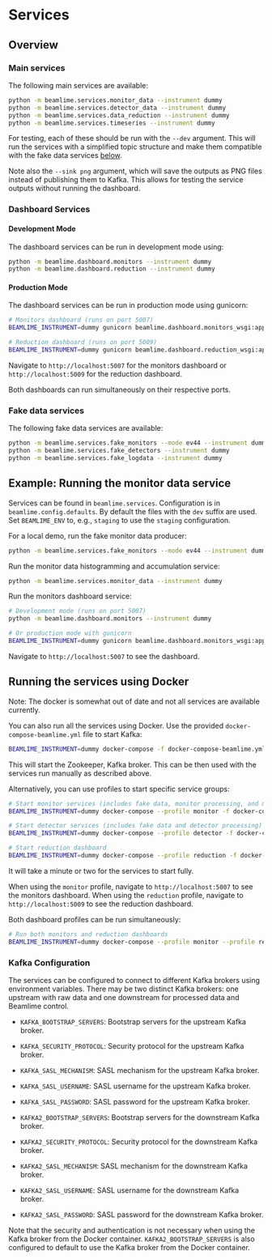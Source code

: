 # Services

## Overview

### Main services

The following main services are available:

```sh
python -m beamlime.services.monitor_data --instrument dummy
python -m beamlime.services.detector_data --instrument dummy
python -m beamlime.services.data_reduction --instrument dummy
python -m beamlime.services.timeseries --instrument dummy
```

For testing, each of these should be run with the `--dev` argument.
This will run the services with a simplified topic structure and make them compatible with the fake data services [below](#fake-data-services).

Note also the `--sink png` argument, which will save the outputs as PNG files instead of publishing them to Kafka.
This allows for testing the service outputs without running the dashboard.

### Dashboard Services

#### Development Mode

The dashboard services can be run in development mode using:

```sh
python -m beamlime.dashboard.monitors --instrument dummy
python -m beamlime.dashboard.reduction --instrument dummy
```

#### Production Mode

The dashboard services can be run in production mode using gunicorn:

```sh
# Monitors dashboard (runs on port 5007)
BEAMLIME_INSTRUMENT=dummy gunicorn beamlime.dashboard.monitors_wsgi:application

# Reduction dashboard (runs on port 5009)
BEAMLIME_INSTRUMENT=dummy gunicorn beamlime.dashboard.reduction_wsgi:application
```

Navigate to `http://localhost:5007` for the monitors dashboard or `http://localhost:5009` for the reduction dashboard.

Both dashboards can run simultaneously on their respective ports.

### Fake data services

The following fake data services are available:

```sh
python -m beamlime.services.fake_monitors --mode ev44 --instrument dummy
python -m beamlime.services.fake_detectors --instrument dummy
python -m beamlime.services.fake_logdata --instrument dummy
```

## Example: Running the monitor data service

Services can be found in `beamlime.services`.
Configuration is in `beamlime.config.defaults`.
By default the files with the `dev` suffix are used.
Set `BEAMLIME_ENV` to, e.g., `staging` to use the `staging` configuration.

For a local demo, run the fake monitor data producer:

```sh
python -m beamlime.services.fake_monitors --mode ev44 --instrument dummy
```

Run the monitor data histogramming and accumulation service:

```sh
python -m beamlime.services.monitor_data --instrument dummy
```

Run the monitors dashboard service:

```sh
# Development mode (runs on port 5007)
python -m beamlime.dashboard.monitors --instrument dummy

# Or production mode with gunicorn
BEAMLIME_INSTRUMENT=dummy gunicorn beamlime.dashboard.monitors_wsgi:application
```

Navigate to `http://localhost:5007` to see the dashboard.

## Running the services using Docker

Note: The docker is somewhat out of date and not all services are available currently.

You can also run all the services using Docker.
Use the provided `docker-compose-beamlime.yml` file to start Kafka:

```sh
BEAMLIME_INSTRUMENT=dummy docker-compose -f docker-compose-beamlime.yml up
```

This will start the Zookeeper, Kafka broker.
This can be then used with the services run manually as described above.

Alternatively, you can use profiles to start specific service groups:

```sh
# Start monitor services (includes fake data, monitor processing, and monitors dashboard)
BEAMLIME_INSTRUMENT=dummy docker-compose --profile monitor -f docker-compose-beamlime.yml up

# Start detector services (includes fake data and detector processing)
BEAMLIME_INSTRUMENT=dummy docker-compose --profile detector -f docker-compose-beamlime.yml up

# Start reduction dashboard
BEAMLIME_INSTRUMENT=dummy docker-compose --profile reduction -f docker-compose-beamlime.yml up
```

It will take a minute or two for the services to start fully.

When using the `monitor` profile, navigate to `http://localhost:5007` to see the monitors dashboard.
When using the `reduction` profile, navigate to `http://localhost:5009` to see the reduction dashboard.

Both dashboard profiles can be run simultaneously:

```sh
# Run both monitors and reduction dashboards
BEAMLIME_INSTRUMENT=dummy docker-compose --profile monitor --profile reduction -f docker-compose-beamlime.yml up
```

### Kafka Configuration

The services can be configured to connect to different Kafka brokers using environment variables. There may be two distinct Kafka brokers: one upstream with raw data and one downstream for processed data and Beamlime control.

- `KAFKA_BOOTSTRAP_SERVERS`: Bootstrap servers for the upstream Kafka broker.
- `KAFKA_SECURITY_PROTOCOL`: Security protocol for the upstream Kafka broker.
- `KAFKA_SASL_MECHANISM`: SASL mechanism for the upstream Kafka broker.
- `KAFKA_SASL_USERNAME`: SASL username for the upstream Kafka broker.
- `KAFKA_SASL_PASSWORD`: SASL password for the upstream Kafka broker.

- `KAFKA2_BOOTSTRAP_SERVERS`: Bootstrap servers for the downstream Kafka broker.
- `KAFKA2_SECURITY_PROTOCOL`: Security protocol for the downstream Kafka broker.
- `KAFKA2_SASL_MECHANISM`: SASL mechanism for the downstream Kafka broker.
- `KAFKA2_SASL_USERNAME`: SASL username for the downstream Kafka broker.
- `KAFKA2_SASL_PASSWORD`: SASL password for the downstream Kafka broker.

Note that the security and authentication is not necessary when using the Kafka broker from the Docker container.
`KAFKA2_BOOTSTRAP_SERVERS` is also configured to default to use the Kafka broker from the Docker container.